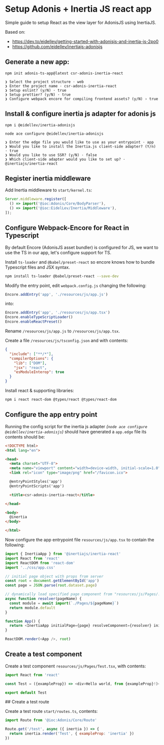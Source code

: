 # Setup Adonis + Inertia JS react app

Simple guide to setup React as the view layer for AdonisJS using InertiaJS.

Based on:
- https://dev.to/eidellev/getting-started-with-adonisjs-and-inertia-js-2po0
- https://github.com/eidellev/inertiajs-adonisjs

## Generate a new app:

```
npm init adonis-ts-app@latest csr-adonis-inertia-react

❯ Select the project structure · web
❯ Enter the project name · csr-adonis-inertia-react
❯ Setup eslint? (y/N) · true
❯ Setup prettier? (y/N) · true
❯ Configure webpack encore for compiling frontend assets? (y/N) › true
```

## Install & configure inertia js adapter for adonis js

```
npm i @eidellev/inertia-adonisjs
```

```
node ace configure @eidellev/inertia-adonisjs

❯ Enter the edge file you would like to use as your entrypoint · app
❯ Would you like to install the Inertia.js client-side adapter? (Y/n) · true
❯ Would you like to use SSR? (y/N) · false
❯ Which client-side adapter would you like to set up? · @inertiajs/inertia-react
```

## Register inertia middleware

Add Inertia middleware to `start/kernel.ts`:
<!-- what does kernel.ts in AdonisJS do -->

```javascript
Server.middleware.register([
  () => import('@ioc:Adonis/Core/BodyParser'),
  () => import('@ioc:EidelLev/Inertia/Middleware'),
]);
```
<!-- can you summarise what the Inertia middleware from EidelLev does, can we link to the source and explain? -->
## Configure Webpack-Encore for React in Typescript 

By default Encore (AdonisJS asset bundler) is configured for JS,  we want to use the TS in our app, let's configure support for TS.

Install `ts-loader` and `@babel/preset-react` so encore knows how to bundle Typescript files and JSX syntax.
```bash
npm install ts-loader @babel/preset-react --save-dev
```
<!-- what does the TS loader do & what does preset-react do, can we link to more detailed explainer -->

Modify the entry point, edit `webpack.config.js` changing the following:
```javascript
Encore.addEntry('app', './resources/js/app.js')
```
<!-- what is an entry point & why do we need one for app.js? -->

into:
```javascript
Encore.addEntry('app', './resources/js/app.tsx')
Encore.enableTypeScriptLoader()
Encore.enableReactPreset()
```
<!-- what does each of these Encore methods setup, break it down in detail -->

Rename `/resources/js/app.js` to `/resources/js/app.tsx`.

Create a file `/resources/js/tsconfig.json` and with contents:
```json
{
  "include": ["**/*"],
  "compilerOptions": {
    "lib": ["DOM"],
    "jsx": "react",
    "esModuleInterop": true
  }
}
```

Install react & supporting libraries:
```bash
npm i react react-dom @types/react @types/react-dom
```

## Configure the app entry point

Running the config script for the inertia js adapter _(`node ace configure @eidellev/inertia-adonisjs`)_ should have generated a `app.edge` file its contents should be:
```html
<!DOCTYPE html>
<html lang="en">

<head>
  <meta charset="UTF-8">
  <meta name="viewport" content="width=device-width, initial-scale=1.0">
  <link rel="icon" type="image/png" href="/favicon.ico">

  @entryPointStyles('app')
  @entryPointScripts('app')

  <title>csr-adonis-inertia-react</title>

</head>

<body>
  @inertia
</body>

</html>
```

Now configure the app entrypoint file `resources/js/app.tsx` to contain the following:
```javascript
import { InertiaApp } from '@inertiajs/inertia-react'
import React from 'react'
import ReactDOM from 'react-dom'
import '../css/app.css'

// initial page object with props from server
const root = document.getElementById('app')
const page = JSON.parse(root.dataset.page)

// dynamically load specified page component from "resources/js/Pages/." dir
async function resolver(pageName) {
  const module = await import(`./Pages/${pageName}`)
  return module.default
}

function App() {
  return <InertiaApp initialPage={page} resolveComponent={resolver} initialComponent={''} />
}

ReactDOM.render(<App />, root)
```

## Create a test component

Create a test component `resources/js/Pages/Test.tsx`, with contents:
```javascript
import React from 'react'

const Test = ({exampleProp}) => <div>Hello world, from {exampleProp}!)</div>

export default Test
```


## Create a test route 

Create a test route `start/routes.ts`, contents:
```javascript
import Route from '@ioc:Adonis/Core/Route'

Route.get('/test', async ({ inertia }) => {
  return inertia.render('Test', { exampleProp: 'inertia' })
}) 
```
